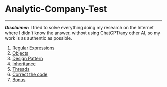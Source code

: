 # Analytic-Company-Test

---

***Disclaimer:*** I tried to solve everything doing my research on the Internet where I didn't know the answer, 
without using ChatGPT/any other AI, so my work is as authentic as possible.

1. [Regular Expressions](Bonus/Bonus.java)
2. [Objects](Objects)
3. [Design Pattern](DesignPattern/Explanation.md)
4. [Inheritance](Inheritance)
5. [Threads](Threads)
6. [Correct the code](CorrectTheCode)
7. [Bonus](Bonus/Bonus.java)
